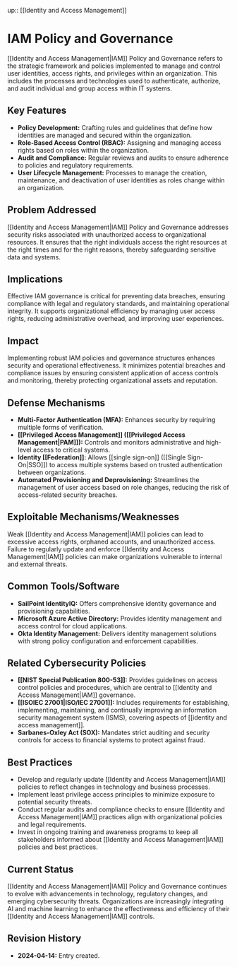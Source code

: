 up:: [[Identity and Access Management]]
# IAM Policy and Governance

[[Identity and Access Management|IAM]] Policy and Governance refers to the strategic framework and policies implemented to manage and control user identities, access rights, and privileges within an organization. This includes the processes and technologies used to authenticate, authorize, and audit individual and group access within IT systems.

## Key Features

- **Policy Development:** Crafting rules and guidelines that define how identities are managed and secured within the organization.
- **Role-Based Access Control (RBAC):** Assigning and managing access rights based on roles within the organization.
- **Audit and Compliance:** Regular reviews and audits to ensure adherence to policies and regulatory requirements.
- **User Lifecycle Management:** Processes to manage the creation, maintenance, and deactivation of user identities as roles change within an organization.

## Problem Addressed

[[Identity and Access Management|IAM]] Policy and Governance addresses security risks associated with unauthorized access to organizational resources. It ensures that the right individuals access the right resources at the right times and for the right reasons, thereby safeguarding sensitive data and systems.

## Implications

Effective IAM governance is critical for preventing data breaches, ensuring compliance with legal and regulatory standards, and maintaining operational integrity. It supports organizational efficiency by managing user access rights, reducing administrative overhead, and improving user experiences.

## Impact

Implementing robust IAM policies and governance structures enhances security and operational effectiveness. It minimizes potential breaches and compliance issues by ensuring consistent application of access controls and monitoring, thereby protecting organizational assets and reputation.

## Defense Mechanisms

- **Multi-Factor Authentication (MFA):** Enhances security by requiring multiple forms of verification.
- **[[Privileged Access Management]] ([[Privileged Access Management|PAM]]):** Controls and monitors administrative and high-level access to critical systems.
- **Identity [[Federation]]:** Allows [[single sign-on]] ([[Single Sign-On|SSO]]) to access multiple systems based on trusted authentication between organizations.
- **Automated Provisioning and Deprovisioning:** Streamlines the management of user access based on role changes, reducing the risk of access-related security breaches.

## Exploitable Mechanisms/Weaknesses

Weak [[Identity and Access Management|IAM]] policies can lead to excessive access rights, orphaned accounts, and unauthorized access. Failure to regularly update and enforce [[Identity and Access Management|IAM]] policies can make organizations vulnerable to internal and external threats.

## Common Tools/Software

- **SailPoint IdentityIQ:** Offers comprehensive identity governance and provisioning capabilities.
- **Microsoft Azure Active Directory:** Provides identity management and access control for cloud applications.
- **Okta Identity Management:** Delivers identity management solutions with strong policy configuration and enforcement capabilities.

## Related Cybersecurity Policies

- **[[NIST Special Publication 800-53]]:** Provides guidelines on access control policies and procedures, which are central to [[Identity and Access Management|IAM]] governance.
- **[[ISOIEC 27001|ISO/IEC 27001]]:** Includes requirements for establishing, implementing, maintaining, and continually improving an information security management system (ISMS), covering aspects of [[identity and access management]].
- **Sarbanes-Oxley Act (SOX):** Mandates strict auditing and security controls for access to financial systems to protect against fraud.

## Best Practices

- Develop and regularly update [[Identity and Access Management|IAM]] policies to reflect changes in technology and business processes.
- Implement least privilege access principles to minimize exposure to potential security threats.
- Conduct regular audits and compliance checks to ensure [[Identity and Access Management|IAM]] practices align with organizational policies and legal requirements.
- Invest in ongoing training and awareness programs to keep all stakeholders informed about [[Identity and Access Management|IAM]] policies and best practices.

## Current Status

[[Identity and Access Management|IAM]] Policy and Governance continues to evolve with advancements in technology, regulatory changes, and emerging cybersecurity threats. Organizations are increasingly integrating AI and machine learning to enhance the effectiveness and efficiency of their [[Identity and Access Management|IAM]] controls.

## Revision History

- **2024-04-14:** Entry created.